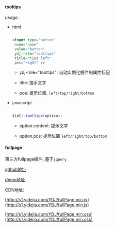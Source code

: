 
#### tooltips

_usage:_

- html

  ```html

  <input type="button"
   name="name"
   value="button"
   ydj-role="tooltips"
   title="tips left"  
   pos="right" />

  ```
  - ydj-role="tooltips": 自动实例化插件的属性标记

  - title: 提示文字

  - pos: 提示位置, `left/top/right/bottom`

- javascript

  ```javascript

  $(el).tooltips(option);

  ```

  - option.content: 提示文字

  - option.pos: 提示位置 `left/right/top/bottom`


#### fullpage

  第三方fullpage插件, 基于`jquery`

  [github地址](https://github.com/alvarotrigo/fullPage.js/)

  [demo地址](http://alvarotrigo.com/fullPage/)

  CDN地址:

   [http://s1.yidejia.com/YDJ/fullPage.min.js](http://s1.yidejia.com/YDJ/fullPage.min.js)

  [http://s1.yidejia.com/YDJ/fullPage.min.css](http://s1.yidejia.com/YDJ/fullPage.min.css)

